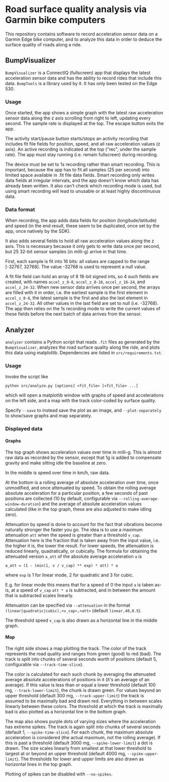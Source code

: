 # Road surface quality analysis via Garmin bike computers

This repository contains software to record acceleration sensor data on a
Garmin Edge bike computer, and to analyze this data in order to deduce the
surface quality of roads along a ride.

## BumpVisualizer

`BumpVisualizer` is a ConnectIQ (fullscreen) app that displays the latest
acceleration sensor data and has the ability to record rides that include this
data. `BumpTools` is a library used by it. It has only been tested on the Edge
530.

### Usage

Once started, the app shows a simple graph with the latest raw acceleration
sensor data along the z axis scrolling from right to left, updating every
second. The sample rate is displayed at the top. The escape button exits the
app.

The activity start/pause button starts/stops an activity recording that
includes fit file fields for position, speed, and all raw acceleration values
(z axis). An active recording is indicated at the top ("rec", under the sample
rate). The app must stay running (i.e. remain fullscreen) during recording.

The device must be set to 1s recording rather than smart recording. This is
important, because the app has to fit all samples (25 per second) into limited
space available in .fit file data fields. Smart recording only writes data
fields at irregular intervals, and the app doesn't know which data has already
been written. It also can't check which recording mode is used, but using smart
recording will lead to unusable or at least highly discontinuous data.

### Data format

When recording, the app adds data fields for position (longitude/latitude) and
speed (in the end result, these seem to be duplicated, once set by the app,
once natively by the SDK).

It also adds several fields to hold all raw acceleration values along the z
axis. This is necessary because it only gets to write data once per second, but
25 32-bit sensor samples (in milli-g) arrive in that time.

First, each sample is fit into 16 bits: all values are capped to the range
[-32767, 32768]. The value -32768 is used to represent a null value.

A fit file field can hold an array of 8 16-bit signed ints, so 4 such fields
are created, with names `accel_z_0-8`, `accel_z_8-16`, `accel_z_16-24`, and
`accel_z_24-32`. When new sensor data arrives once per second, the arrays are
filled with it in order, i.e. the earliest sample is the first element in
`accel_z_0-8`, the latest sample is the first and also the last element in
`accel_z_24-32`. All other values in the last field are set to null (i.e.
-32768). The app then relies on the 1s recording mode to write the current
values of these fields before the next batch of data arrives from the sensor.

## Analyzer

`analyzer` contains a Python script that reads `.fit` files as generated by the
`BumpVisualizer`, analyzes the road surface quality along the ride, and plots
this data using matplotlib. Dependencies are listed in `src/requirements.txt`.

### Usage

Invoke the script like
```
python src/analyze.py [options] <fit_file> [<fit_file> ...]
```
which will open a matplotlib window with graphs of speed and accelerations on
the left side, and a map with the track color-coded by surface quality.

Specify `--save` to instead save the plot as an image, and `--plot-separately`
to show/save graphs and map separately.

### Displayed data

#### Graphs

The top graph shows acceleration values over time in milli-g. This is almost
raw data as recorded by the sensor, except that 1g is added to compensate
gravity and make sitting idle the baseline at zero.

In the middle is speed over time in km/h, raw data.

At the bottom is a rolling average of absolute acceleration over time, once
unmodified, and once attenuated by speed. To obtain the rolling average
absolute acceleration for a particular position, a few seconds of past
positions are collected (10 by default, configurable via
`--rolling-average-window-duration`) and the average of absolute acceleration
values calculated (like in the top graph, these are also adjusted to make
idling zero).

Attenuation by speed is done to account for the fact that vibrations become
naturally stronger the faster you go. The idea is to use a maximum attenuation
`att` when the speed is greater than a threshold `v_cap`. Attenuation here is
the fraction that is taken away from the input value, i.e. the higher it is,
the lower the result. For lower speeds, the attenuation is reduced linearly,
quadratically, or cubically. The formula for obtaining the attenuated version
`a_att` of the absolute average acceleration `a` is
```
a_att = (1 - (min(1, v / v_cap) ** exp) * att) * a
```
where `exp` is 1 for linear mode, 2 for quadratic and 3 for cubic.

E.g. for linear mode this means that for a speed of 0 the input `a` is taken
as-is, at a speed of `v_cap` `att * a` is subtracted, and in between the amount
that is subtracted scales linearly.

Attenuation can be specified via `--attenuation` in the format
`(linear|quadratic|cubic),<v_cap>,<att>` (default `linear,40,0.5`).

The threshold speed `v_cap` is also drawn as a horizontal line in the middle
graph.

#### Map

The right side shows a map plotting the track. The color of the track
represents the road quality and ranges from green (good) to red (bad). The
track is split into chunks of several seconds worth of positions (default 5,
configurable via `--track-time-slice`).

The color is calculated for each such chunk by averaging the attenuated average
absolute accelerations of positions in it (it's an average of an average). If
this value is less than or equal a lower threshold (default 100 mg,
`--track-lower-limit`), the chunk is drawn green. For values beyond an upper
threshold (default 300 mg, `--track-upper-limit`) the track is assumed to be
maximally bad and drawn red. Everything in between scales linearly between
these colors. The threshold at which the track is maximally bad is also plotted
as a horizontal line in the bottom graph.

The map also shows purple dots of varying sizes where the acceleration has
extreme spikes. The track is again split into chunks of several seconds
(default 1, `--spike-time-slice`). For each chunk, the maximum absolute
acceleration is considered (the actual maximum, not the rolling average). If
this is past a threshold (default 3000 mg, `--spike-lower-limit`) a dot is
drawn. The size scales linearly from smallest at that lower threshold to
largest at or beyond an upper threshold (default 4000 mg,
`--spike-upper-limit`). The thresholds for lower and upper limits are also
drawn as horizontal lines in the top graph.

Plotting of spikes can be disabled with `--no-spikes`.
